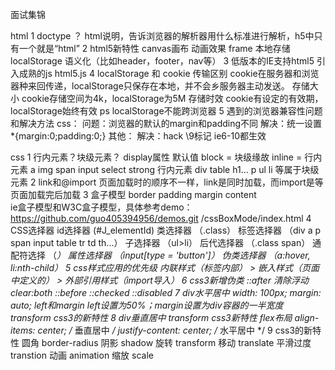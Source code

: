 面试集锦

html
1  doctype ？
    html说明，告诉浏览器的解析器用什么标准进行解析，h5中只有一个就是“html”
2  html5新特性
    canvas画布  动画效果  frame 本地存储localStorage  语义化（比如header，footer，nav等）
3  低版本的IE支持html5
    引入成熟的js html5.js
4  localStorage 和 cookie 
    传输区别   cookie在服务器和浏览器种来回传递，localStorage只保存在本地，并不会乡服务器主动发送。
    存储大小   cookie存储空间为4k，localStorage为5M
    存储时效   cookie有设定的有效期，localStorage始终有效
    ps localStorage不能跨浏览器
5  遇到的浏览器兼容性问题和解决方法
    css：
    问题：浏览器的默认的margin和padding不同
    解决：统一设置*{margin:0;padding:0;}
    其他：
    解决：hack \9标记 ie6-10都生效



css
1  行内元素？块级元素？
    display属性  默认值 block = 块级缘故  inline = 行内元素
    a img span input select strong 行内元素
    div table h1... p ul li 等属于块级元素
2  link和@import
    页面加载时的顺序不一样，link是同时加载，而import是等页面加载完后加载
3  盒子模型
    border padding margin content  
    ie盒子模型和W3C盒子模型，具体参考demo：https://github.com/guo405394956/demos.git /cssBoxMode/index.html
4  CSS选择器
    id选择器  (#J_elementId)
    类选择器  （.class）
    标签选择器  （div a p span input table tr td th...）
    子选择器   （ul>li）
    后代选择器   （.class span）
    通配符选择    （*）
    属性选择器   （input[type = 'button']）
    伪类选择器   （a:hover, li:nth-child）
5  css样式应用的优先级
    内联样式（标签内部） > 嵌入样式（页面中定义的） > 外部引用样式（import导入）
6  css3新增伪类
    ::after  清除浮动 clear:both
    ::before
    ::checked
    ::disabled
7  div水平居中
    width: 100px; margin: auto;
    left和margin left设置为50%；margin设置为div容器的一半宽度 
    transform css3的新特性
8  div垂直居中
    transform css3新特性
    flex布局 align-items: center; 		/* 垂直居中 */      justify-content: center;	/* 水平居中 */
9  css3的新特性
   圆角 border-radius
   阴影 shadow
   旋转 transform
   移动 translate
   平滑过度 transtion
   动画 animation
   缩放 scale


